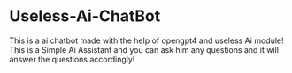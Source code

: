 # Useless-Ai-ChatBot
This is a ai chatbot made with the help of opengpt4 and useless Ai module!
This is a Simple Ai Assistant and you can ask him any questions and it will answer the questions accordingly!
